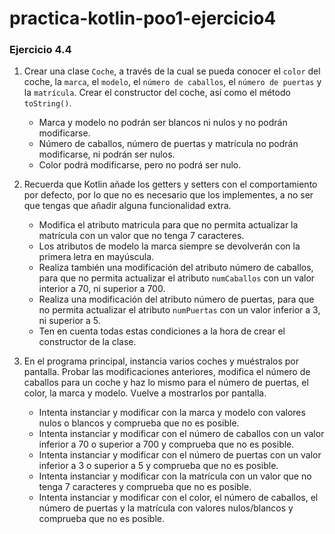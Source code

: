 # practica-kotlin-poo1-ejercicio4

### **Ejercicio 4.4**

1. Crear una clase `Coche`, a través de la cual se pueda conocer el `color` del coche, la `marca`, el `modelo`, el `número de caballos`, el `número de puertas` y la `matrícula`. Crear el constructor del coche, así como el método `toString()`.

    * Marca y modelo no podrán ser blancos ni nulos y no podrán modificarse.
    * Número de caballos, número de puertas y matrícula no podrán modificarse, ni podrán ser nulos.
    * Color podrá modificarse, pero no podrá ser nulo.

2. Recuerda que Kotlin añade los getters y setters con el comportamiento por defecto, por lo que no es necesario que los implementes, a no ser que tengas que añadir alguna funcionalidad extra.

    * Modifica el atributo matricula para que no permita actualizar la matrícula con un valor que no tenga 7 caracteres.
    * Los atributos de modelo la marca siempre se devolverán con la primera letra en mayúscula.
    * Realiza también una modificación del atributo número de caballos, para que no permita actualizar el atributo `numCaballos` con un valor interior a 70, ni superior a 700.
    * Realiza una modificación del atributo número de puertas, para que no permita actualizar el atributo `numPuertas` con un valor inferior a 3, ni superior a 5.
    * Ten en cuenta todas estas condiciones a la hora de crear el constructor de la clase.

3. En el programa principal, instancia varios coches y muéstralos por pantalla. Probar las modificaciones anteriores, modifica el número de caballos para un coche y haz lo mismo para el número de puertas, el color, la marca y modelo. Vuelve a mostrarlos por pantalla.

    * Intenta instanciar y modificar con la marca y modelo con valores nulos o blancos y comprueba que no es posible.
    * Intenta instanciar y modificar con el número de caballos con un valor inferior a 70 o superior a 700 y comprueba que no es posible.
    * Intenta instanciar y modificar con el número de puertas con un valor inferior a 3 o superior a 5 y comprueba que no es posible.
    * Intenta instanciar y modificar con la matrícula con un valor que no tenga 7 caracteres y comprueba que no es posible.
    * Intenta instanciar y modificar con el color, el número de caballos, el número de puertas y la matrícula con valores nulos/blancos y comprueba que no es posible.
      